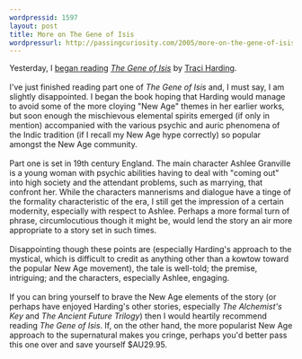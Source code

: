 ```yaml
---
wordpressid: 1597
layout: post
title: More on The Gene of Isis
wordpressurl: http://passingcuriosity.com/2005/more-on-the-gene-of-isis/
---
```

Yesterday, I <a href="http://troacss.blogspot.com/2005/06/fantasy-books.html">began reading</a> <a href="http://www.voyageronline.com.au/books/title.cfm?ISBN=0732273927&Author=18" style="font-style: italic">The Gene of Isis</a> by <a href="http://www.voyageronline.com.au/traciharding/">Traci Harding</a>.<br /><br />I've just finished reading part one of <span style="font-style: italic;">The Gene of Isis</span> and, I must say, I am slightly disappointed. I began the book hoping that Harding would manage to avoid some of the more cloying "New Age" themes in her earlier works, but soon enough the mischievous elemental spirits emerged (if only in mention) accompanied with the various psychic and auric phenomena of the Indic tradition (if I recall my New Age hype correctly) so popular amongst the New Age community.<br /><br />Part one is set in 19th century England. The main character Ashlee Granville is a young woman with psychic abilities having to deal with "coming out" into high society and the attendant problems, such as marrying, that confront her. While the characters mannerisms and dialogue have a tinge of the formality characteristic of the era, I still get the impression of a certain modernity, especially with respect to Ashlee. Perhaps a more formal turn of phrase, circumlocutious though it might be, would lend the story an air more appropriate to a story set in such times.<br /><br />Disappointing though these points are (especially Harding's approach to the mystical, which is difficult to credit as anything other than a kowtow toward the popular New Age movement), the tale is well-told; the premise, intriguing; and the characters, especially Ashlee, engaging.<br /><br />If you can bring yourself to brave the New Age elements of the story (or perhaps have enjoyed Harding's other stories, especially <span style="font-style:italic;">The Alchemist's Key</span> and <span style="font-style:italic;">The Ancient Future Trilogy</span>) then I would heartily recommend reading <span style="font-style:italic;">The Gene of Isis</span>. If, on the other hand, the more popularist New Age approach to the supernatural makes you cringe, perhaps you'd better pass this one over and save yourself $AU29.95.
